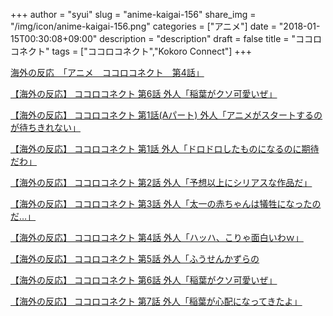 +++
author = "syui"
slug = "anime-kaigai-156"
share_img = "/img/icon/anime-kaigai-156.png"
categories = ["アニメ"]
date = "2018-01-15T00:30:08+09:00"
description = "description"
draft = false
title = "ココロコネクト"
tags = ["ココロコネクト","Kokoro Connect"]
+++



<a href="http://matomeruhonnyaku.blog.fc2.com/blog-entry-379.html" rel="nofollow" target="_blank" title="海外の反応　「アニメ　ココロコネクト　第4話」">海外の反応　「アニメ　ココロコネクト　第4話」</a>

<a href="http://rollingstar77.blog103.fc2.com/blog-entry-1089.html" rel="nofollow" target="_blank" title="【海外の反応】 ココロコネクト 第6話 外人「稲葉がクソ可愛いぜ」">【海外の反応】 ココロコネクト 第6話 外人「稲葉がクソ可愛いぜ」</a>

<a href="http://rollingworld.blog.fc2.com/blog-entry-192.html" rel="nofollow" target="_blank" title="【海外の反応】 ココロコネクト 第1話(Aパート) 外人「アニメがスタートするのが待ちきれない」">【海外の反応】 ココロコネクト 第1話(Aパート) 外人「アニメがスタートするのが待ちきれない」</a>

<a href="http://rollingworld.blog.fc2.com/blog-entry-288.html" rel="nofollow" target="_blank" title="【海外の反応】 ココロコネクト 第1話 外人「ドロドロしたものになるのに期待だわ」">【海外の反応】 ココロコネクト 第1話 外人「ドロドロしたものになるのに期待だわ」</a>

<a href="http://rollingworld.blog.fc2.com/blog-entry-294.html" rel="nofollow" target="_blank" title="【海外の反応】 ココロコネクト 第2話 外人「予想以上にシリアスな作品だ」">【海外の反応】 ココロコネクト 第2話 外人「予想以上にシリアスな作品だ」</a>

<a href="http://rollingworld.blog.fc2.com/blog-entry-301.html" rel="nofollow" target="_blank" title="【海外の反応】 ココロコネクト 第3話 外人「太一の赤ちゃんは犠牲になったのだ…」">【海外の反応】 ココロコネクト 第3話 外人「太一の赤ちゃんは犠牲になったのだ…」</a>

<a href="http://rollingworld.blog.fc2.com/blog-entry-305.html" rel="nofollow" target="_blank" title="【海外の反応】 ココロコネクト 第4話 外人「ハッハ、こりゃ面白いわｗ」">【海外の反応】 ココロコネクト 第4話 外人「ハッハ、こりゃ面白いわｗ」</a>

<a href="http://rollingworld.blog.fc2.com/blog-entry-312.html" rel="nofollow" target="_blank" title="【海外の反応】 ココロコネクト 第5話 外人「ふうせんかずらの">【海外の反応】 ココロコネクト 第5話 外人「ふうせんかずらの</a>

<a href="http://rollingworld.blog.fc2.com/blog-entry-317.html" rel="nofollow" target="_blank" title="【海外の反応】 ココロコネクト 第6話 外人「稲葉がクソ可愛いぜ」">【海外の反応】 ココロコネクト 第6話 外人「稲葉がクソ可愛いぜ」</a>

<a href="http://rollingworld.blog.fc2.com/blog-entry-323.html" rel="nofollow" target="_blank" title="【海外の反応】 ココロコネクト 第7話 外人「稲葉が心配になってきたよ」">【海外の反応】 ココロコネクト 第7話 外人「稲葉が心配になってきたよ」</a>

